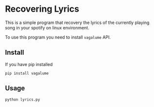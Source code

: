 # Recovering Lyrics
This is a simple program that recovery the lyrics of the currently
playing song in your spotify on linux environment.

To use this program you need to install ```vagalume``` API.

## Install
If you have pip installed

```pip install vagalume```

## Usage

```python lyrics.py```
